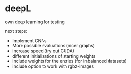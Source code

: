 # deepL
own deep learning for testing

next steps:
- Implement CNNs
- More possible evaluations (nicer graphs)
- increase speed (try out CUDA)
- different initializations of starting weights
- include weights for the entries (for imbalanced datasets)
- include option to work with rgbz-images
